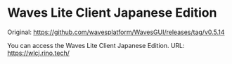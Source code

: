 # Waves Lite Client Japanese Edition

Original:
https://github.com/wavesplatform/WavesGUI/releases/tag/v0.5.14

You can access the Waves Lite Client Japanese Edition.
URL:
https://wlcj.rino.tech/
